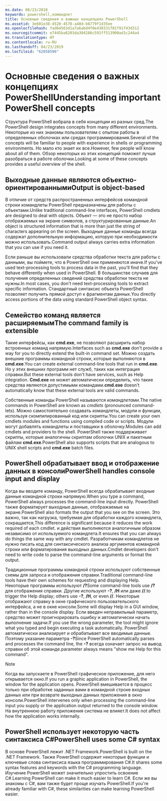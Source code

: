 ```yaml
---
ms.date: 08/23/2018
keywords: powershell,командлет
title: Основные сведения о важных концепциях PowerShell
ms.assetid: 3e601e38-4520-4578-a48d-b6779f1d35ee
ms.openlocfilehash: fad64563d1a7a6abd4f0e430331f81f91f43d312
ms.sourcegitcommit: e7445ba8203da304286c591ff513900ad1c244a4
ms.translationtype: HT
ms.contentlocale: ru-RU
ms.lasthandoff: 04/23/2019
ms.locfileid: "62058596"
---
```

# <a name="understanding-important-powershell-concepts"></a><span data-ttu-id="d145f-103">Основные сведения о важных концепциях PowerShell</span><span class="sxs-lookup"><span data-stu-id="d145f-103">Understanding important PowerShell concepts</span></span>

<span data-ttu-id="d145f-104">Структура PowerShell вобрала в себя концепции из разных сред.</span><span class="sxs-lookup"><span data-stu-id="d145f-104">The PowerShell design integrates concepts from many different environments.</span></span> <span data-ttu-id="d145f-105">Некоторые из них знакомы пользователям с опытом работы в определенных оболочках или средах программирования.</span><span class="sxs-lookup"><span data-stu-id="d145f-105">Several of the concepts will be familiar to people with experience in shells or programming environments.</span></span> <span data-ttu-id="d145f-106">Но мало кто знает их все.</span><span class="sxs-lookup"><span data-stu-id="d145f-106">However, few people will know about all of them.</span></span> <span data-ttu-id="d145f-107">Обзор некоторых из этих концепций поможет лучше разобраться в работе оболочки.</span><span class="sxs-lookup"><span data-stu-id="d145f-107">Looking at some of these concepts provides a useful overview of the shell.</span></span>

## <a name="output-is-object-based"></a><span data-ttu-id="d145f-108">Выходные данные являются объектно-ориентированными</span><span class="sxs-lookup"><span data-stu-id="d145f-108">Output is object-based</span></span>

<span data-ttu-id="d145f-109">В отличие от средств распространенных интерфейсов командной строки командлеты PowerShell предназначены для работы с объектами.</span><span class="sxs-lookup"><span data-stu-id="d145f-109">Unlike traditional command-line interfaces, PowerShell cmdlets are designed to deal with objects.</span></span>
<span data-ttu-id="d145f-110">Объект — это не просто набор отображаемых на экране символов, а структурированные данные.</span><span class="sxs-lookup"><span data-stu-id="d145f-110">An object is structured information that is more than just the string of characters appearing on the screen.</span></span> <span data-ttu-id="d145f-111">Выходные данные команды всегда содержат дополнительную информацию, которую при необходимости можно использовать.</span><span class="sxs-lookup"><span data-stu-id="d145f-111">Command output always carries extra information that you can use if you need it.</span></span>

<span data-ttu-id="d145f-112">Если раньше вы использовали средства обработки текста для работы с данными, вы поймете, что в PowerShell они применяются иначе.</span><span class="sxs-lookup"><span data-stu-id="d145f-112">If you've used text-processing tools to process data in the past, you'll find that they behave differently when used in PowerShell.</span></span> <span data-ttu-id="d145f-113">В большинстве случаев для получения определенных сведений средства обработки текста не нужны.</span><span class="sxs-lookup"><span data-stu-id="d145f-113">In most cases, you don't need text-processing tools to extract specific information.</span></span> <span data-ttu-id="d145f-114">Стандартный синтаксис объекта PowerShell позволяет получить прямой доступ к фрагментам данных.</span><span class="sxs-lookup"><span data-stu-id="d145f-114">You directly access portions of the data using standard PowerShell object syntax.</span></span>

## <a name="the-command-family-is-extensible"></a><span data-ttu-id="d145f-115">Семейство команд является расширяемым</span><span class="sxs-lookup"><span data-stu-id="d145f-115">The command family is extensible</span></span>

<span data-ttu-id="d145f-116">Такие интерфейсы, как **cmd.exe**, не позволяют расширить набор встроенных команд напрямую.</span><span class="sxs-lookup"><span data-stu-id="d145f-116">Interfaces such as **cmd.exe** don't provide a way for you to directly extend the built-in command set.</span></span> <span data-ttu-id="d145f-117">Можно создать внешние программы командной строки, которые выполняются в **cmd.exe**.</span><span class="sxs-lookup"><span data-stu-id="d145f-117">You can create external command-line tools that run in **cmd.exe**.</span></span> <span data-ttu-id="d145f-118">Но у этих внешних программ нет служб, таких как интеграция справки.</span><span class="sxs-lookup"><span data-stu-id="d145f-118">But these external tools don't have services, such as Help integration.</span></span> <span data-ttu-id="d145f-119">**Cmd.exe** не может автоматически определить, что такие средства являются допустимыми командами.</span><span class="sxs-lookup"><span data-stu-id="d145f-119">**cmd.exe** doesn't automatically know that these external tools are valid commands.</span></span>

<span data-ttu-id="d145f-120">Собственные команды PowerShell называются *командлетами*.</span><span class="sxs-lookup"><span data-stu-id="d145f-120">The native commands in PowerShell are known as *cmdlets* (pronounced command-lets).</span></span> <span data-ttu-id="d145f-121">Можно самостоятельно создавать командлеты, модули и функции, используя скомпилированный код или скрипты.</span><span class="sxs-lookup"><span data-stu-id="d145f-121">You can create your own cmdlets modules and functions using compiled code or scripts.</span></span> <span data-ttu-id="d145f-122">Модули могут добавлять командлеты и поставщики в оболочку.</span><span class="sxs-lookup"><span data-stu-id="d145f-122">Modules can add cmdlets and providers to the shell.</span></span> <span data-ttu-id="d145f-123">PowerShell также поддерживает скрипты, которые аналогичны скриптам оболочки UNIX и пакетным файлам **cmd.exe**.</span><span class="sxs-lookup"><span data-stu-id="d145f-123">PowerShell also supports scripts that are analogous to UNIX shell scripts and **cmd.exe** batch files.</span></span>

## <a name="powershell-handles-console-input-and-display"></a><span data-ttu-id="d145f-124">PowerShell обрабатывает ввод и отображение данных в консоли</span><span class="sxs-lookup"><span data-stu-id="d145f-124">PowerShell handles console input and display</span></span>

<span data-ttu-id="d145f-125">Когда вы вводите команду, PowerShell всегда обрабатывает входные данные командной строки напрямую.</span><span class="sxs-lookup"><span data-stu-id="d145f-125">When you type a command, PowerShell always processes the command-line input directly.</span></span> <span data-ttu-id="d145f-126">PowerShell также форматирует выходные данные, отображаемые на экране.</span><span class="sxs-lookup"><span data-stu-id="d145f-126">PowerShell also formats the output that you see on the screen.</span></span> <span data-ttu-id="d145f-127">Это важно, так как нагрузка, требуемая для обработки каждого командлета, сокращается,</span><span class="sxs-lookup"><span data-stu-id="d145f-127">This difference is significant because it reduces the work required of each cmdlet.</span></span> <span data-ttu-id="d145f-128">и действия выполняются аналогичным образом независимо от используемого командлета.</span><span class="sxs-lookup"><span data-stu-id="d145f-128">It ensures that you can always do things the same way with any cmdlet.</span></span> <span data-ttu-id="d145f-129">Разработчикам командлетов не нужно писать код для синтаксического анализа аргументов командной строки или форматирования выходных данных.</span><span class="sxs-lookup"><span data-stu-id="d145f-129">Cmdlet developers don't need to write code to parse the command-line arguments or format the output.</span></span>

<span data-ttu-id="d145f-130">Традиционные программы командной строки используют собственные схемы для запроса и отображения справки.</span><span class="sxs-lookup"><span data-stu-id="d145f-130">Traditional command-line tools have their own schemes for requesting and displaying Help.</span></span> <span data-ttu-id="d145f-131">Некоторые программы используют **/?**</span><span class="sxs-lookup"><span data-stu-id="d145f-131">Some command-line tools use **/?**</span></span> <span data-ttu-id="d145f-132">для отображения справки. Другие используют **-?**, **/H** или даже **//**.</span><span class="sxs-lookup"><span data-stu-id="d145f-132">to trigger the Help display; others use **-?**, **/H**, or even **//**.</span></span> <span data-ttu-id="d145f-133">Некоторые отображают справку в окне графического пользовательского интерфейса, а не в окне консоли.</span><span class="sxs-lookup"><span data-stu-id="d145f-133">Some will display Help in a GUI window, rather than in the console display.</span></span> <span data-ttu-id="d145f-134">Если введен неправильный параметр, средство может проигнорировать ошибку и автоматически начать выполнение задачи.</span><span class="sxs-lookup"><span data-stu-id="d145f-134">If you use the wrong parameter, the tool might ignore what you typed and begin executing a task automatically.</span></span>
<span data-ttu-id="d145f-135">PowerShell автоматически анализирует и обрабатывает все вводимые данные. Поэтому указание параметра **-?**</span><span class="sxs-lookup"><span data-stu-id="d145f-135">Since PowerShell automatically parses and processes the command line, the **-?**</span></span> <span data-ttu-id="d145f-136">всегда означает запрос на вывод справки об этой команде.</span><span class="sxs-lookup"><span data-stu-id="d145f-136">parameter always means "show me Help for this command".</span></span>

> [!NOTE]
> <span data-ttu-id="d145f-137">Когда вы запускаете в PowerShell графическое приложение, для него открывается окно.</span><span class="sxs-lookup"><span data-stu-id="d145f-137">If you run a graphic application in PowerShell, the window for the application opens.</span></span>
> <span data-ttu-id="d145f-138">PowerShell вмешивается в процесс только при обработке заданных вами в командной строке входных данных или при возврате выходных данных приложения в окно консоли.</span><span class="sxs-lookup"><span data-stu-id="d145f-138">PowerShell intervenes only when processing the command-line input you supply or the application output returned to the console window.</span></span> <span data-ttu-id="d145f-139">На внутреннюю работу приложения система не влияет.</span><span class="sxs-lookup"><span data-stu-id="d145f-139">It does not affect how the application works internally.</span></span>

## <a name="powershell-uses-some-c-syntax"></a><span data-ttu-id="d145f-140">PowerShell использует некоторую часть синтаксиса C#</span><span class="sxs-lookup"><span data-stu-id="d145f-140">PowerShell uses some C# syntax</span></span>

<span data-ttu-id="d145f-141">В основе PowerShell лежит .NET Framework.</span><span class="sxs-lookup"><span data-stu-id="d145f-141">PowerShell is built on the .NET Framework.</span></span> <span data-ttu-id="d145f-142">Также PowerShell содержит некоторые функции и ключевые слова синтаксиса языка программирования C#.</span><span class="sxs-lookup"><span data-stu-id="d145f-142">It shares some syntax features and keywords with the C# programming language.</span></span> <span data-ttu-id="d145f-143">Изучение PowerShell может значительно упростить освоение C#.</span><span class="sxs-lookup"><span data-stu-id="d145f-143">Learning PowerShell can make it much easier to learn C#.</span></span> <span data-ttu-id="d145f-144">Если же вы знакомы с C#, вам также будет проще изучать PowerShell.</span><span class="sxs-lookup"><span data-stu-id="d145f-144">If you're already familiar with C#, these similarities can make learning PowerShell easier.</span></span>
